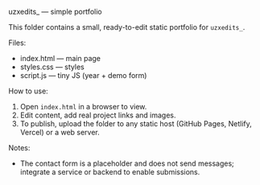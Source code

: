 uzxedits_ — simple portfolio

This folder contains a small, ready-to-edit static portfolio for `uzxedits_`.

Files:
- index.html — main page
- styles.css — styles
- script.js — tiny JS (year + demo form)

How to use:
1. Open `index.html` in a browser to view.
2. Edit content, add real project links and images.
3. To publish, upload the folder to any static host (GitHub Pages, Netlify, Vercel) or a web server.

Notes:
- The contact form is a placeholder and does not send messages; integrate a service or backend to enable submissions.
